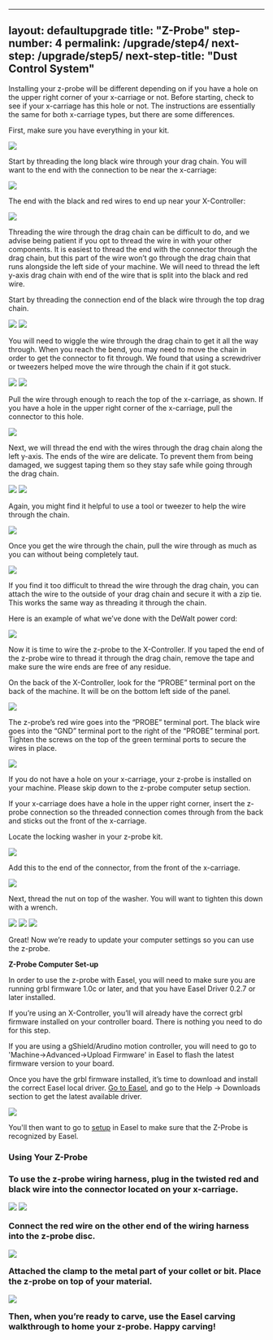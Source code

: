  ---
layout: defaultupgrade
title: "Z-Probe"
step-number: 4
permalink: /upgrade/step4/
next-step: /upgrade/step5/
next-step-title: "Dust Control System"
---

Installing your z-probe will be different depending on if you have a hole on the upper right corner of your x-carriage or not. Before starting, check to see if your x-carriage has this hole or not. The instructions are essentially the same for both x-carriage types, but there are some differences. 

First, make sure you have everything in your kit. 

<img src="../photo/P9230409.jpg">

Start by threading the long black wire through your drag chain. You will want to the end with the connection to be near the x-carriage: 

<img src="../photo/P9230410.jpg">

The end with the black and red wires to end up near your X-Controller:

<img src="../photo/P9230411.jpg">

Threading the wire through the drag chain can be difficult to do, and we advise being patient if you opt to thread the wire in with your other components. It is easiest to thread the end with the connector through the drag chain, but this part of the wire won’t go through the drag chain that runs alongside the left side of your machine. We will need to thread the left y-axis drag chain with end of the wire that is split into the black and red wire. 

Start by threading the connection end of the black wire through the top drag chain.

<img src="../photo/P9230412.jpg">
<img src="../photo/P9230413.jpg">

You will need to wiggle the wire through the drag chain to get it all the way through. When you reach the bend, you may need to move the chain in order to get the connector to fit through. We found that using a screwdriver or tweezers helped move the wire through the chain if it got stuck. 

<img src="../photo/P9230414.jpg">
<img src="../photo/P9230416.jpg">

Pull the wire through enough to reach the top of the x-carriage, as shown. If you have a hole in the upper right corner of the x-carriage, pull the connector to this hole.

<img src="../photo/P9230417.jpg">

Next, we will thread the end with the wires through the drag chain along the left y-axis. The ends of the wire are delicate. To prevent them from being damaged, we suggest taping them so they stay safe while going through the drag chain.

<img src="../photo/P9230420.jpg">
<img src="../photo/P9230421.jpg">

Again, you might find it helpful to use a tool or tweezer to help the wire through the chain.

<img src="../photo/P9230422.jpg">

Once you get the wire through the chain, pull the wire through as much as you can without being completely taut. 

<img src="../photo/P9230423.jpg">

If you find it too difficult to thread the wire through the drag chain, you can attach the wire to the outside of your drag chain and secure it with a zip tie. This works the same way as threading it through the chain. 

Here is an example of what we’ve done with the DeWalt power cord:

<img src="../photo/18.jpg">

Now it is time to wire the z-probe to the X-Controller. If you taped the end of the z-probe wire to thread it through the drag chain, remove the tape and make sure the wire ends are free of any residue. 

On the back of the X-Controller, look for the “PROBE” terminal port on the back of the machine. It will be on the bottom left side of the panel. 

<img src="../photo/P9230424.jpg">

The z-probe’s red wire goes into the “PROBE” terminal port. The black wire goes into the “GND” terminal port to the right of the “PROBE” terminal port. Tighten the screws on the top of the green terminal ports to secure the wires in place. 

<img src="../photo/P9230426.jpg">

If you do not have a hole on your x-carriage, your z-probe is installed on your machine. Please skip down to the z-probe computer setup section. 

If your x-carriage does have a hole in the upper right corner, insert the z-probe connection so the threaded connection comes through from the back and sticks out the front of the x-carriage. 

Locate the locking washer in your z-probe kit. 

<img src="../photo/P9230428.jpg">

Add this to the end of the connector, from the front of the x-carriage. 

<img src="../photo/P9230427.jpg">

Next, thread the nut on top of the washer. You will want to tighten this down with a wrench. 

<img src="../photo/P9230429.jpg">
<img src="../photo/P9230430.jpg">
<img src="../photo/P9230431.jpg">

Great! Now we’re ready to update your computer settings so you can use the z-probe. 

<strong>Z-Probe Computer Set-up</strong>

In order to use the z-probe with Easel, you will need to make sure you are running grbl firmware 1.0c or later, and that you have Easel Driver 0.2.7 or later installed. 

If you’re using an X-Controller, you’ll will already have the correct grbl firmware installed on your controller board. There is nothing you need to do for this step. 

If you are using a gShield/Arudino motion controller, you will need to go to 'Machine->Advanced->Upload Firmware' in Easel to flash the latest firmware version to your board.</a> 

Once you have the grbl firmware installed, it’s time to download and install the correct Easel local driver. <a href="http://easel.inventables.com/">Go to Easel,</a> and go to the Help -> Downloads section to get the latest available driver. 
 
<img src="../photo/Easel_screenshot_1_-_downloads.png">

You'll then want to go to <a href="http://easel.inventables.com/setup">setup</a> in Easel to make sure that the Z-Probe is recognized by Easel.

<h3>Using Your Z-Probe<h3>

To use the z-probe wiring harness, plug in the twisted red and black wire into the connector located on your x-carriage. 

<img src="../photo/P9230433.jpg">
<img src="../photo/P9230434.jpg">

Connect the red wire on the other end of the wiring harness into the z-probe disc. 

<img src="../photo/P9230435.jpg">

Attached the clamp to the metal part of your collet or bit. Place the z-probe on top of your material. 

<img src="../photo/P9230438.jpg">

Then, when you’re ready to carve, use the Easel carving walkthrough to home your z-probe. Happy carving!
